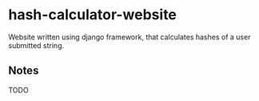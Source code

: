 # hash-calculator-website
Website written using django framework, that calculates hashes of a user submitted string.

## Notes
TODO
